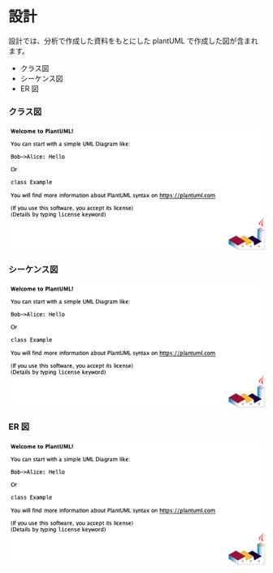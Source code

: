 # 設計

設計では、分析で作成した資料をもとにした plantUML で作成した図が含まれます。

- クラス図
- シーケンス図
- ER 図

### クラス図

![class diagram](class.png)

### シーケンス図

![sequence diagram](sequence.png)

### ER 図

![er diagram](er.png)
